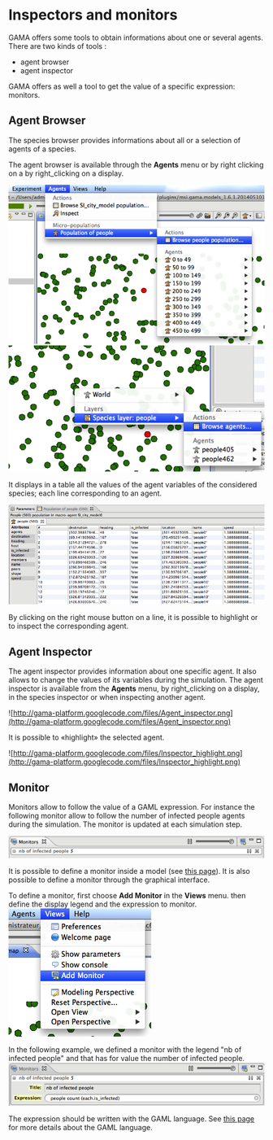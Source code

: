 # Inspectors and monitors



GAMA offers some tools to obtain informations about one or several agents. There are two kinds of tools :
  * agent browser
  * agent inspector

GAMA offers as well a tool to get the value of a specific expression: monitors.






## Agent Browser
The species browser provides informations about all or a selection of agents of a species.

The agent browser is available through the **Agents** menu or by right clicking on a by right\_clicking on a display.

 <img src='images/inspector/browse-menu.png' /> 


 <img src='images/inspector/browse_right_clicking.png' /> 


It displays in a table all the values of the agent variables of the considered species; each line corresponding to an agent.


 <img src='images/inspector/browse_result.png' /> 



By clicking on the right mouse button on a line, it is possible to highlight or to inspect the corresponding agent.





## Agent Inspector
The agent inspector provides information about one specific agent. It also allows to change the values of its variables during the simulation. The agent inspector is available from the **Agents** menu, by right\_clicking on a display, in the species inspector or when inspecting another agent.


![http://gama-platform.googlecode.com/files/Agent_inspector.png](http://gama-platform.googlecode.com/files/Agent_inspector.png)

It is possible to «highlight» the selected agent.


![http://gama-platform.googlecode.com/files/Inspector_highlight.png](http://gama-platform.googlecode.com/files/Inspector_highlight.png)





## Monitor
Monitors allow to follow the value of a GAML expression. For instance the following monitor allow to follow the number of infected people agents during the simulation. The monitor is updated at each simulation step.

 <img src='images/inspector/monitor.png' /> 


It is possible to define a monitor inside a model (see [this page](G__DefiningMonitorsAndInspectors)). It is also possible to define a monitor through the graphical interface.

To define a monitor, first choose **Add Monitor** in the **Views** menu. then define the display legend and the expression to monitor.
 <img src='images/inspector/add_monitor.png' /> 


In the following example, we defined a monitor with the legend "nb of infected people" and that has for value the number of infected people.
 <img src='images/inspector/monitor_definition.png' /> 


The expression should be written with the GAML language. See [this page](G__GamlReference) for more details about the GAML language.